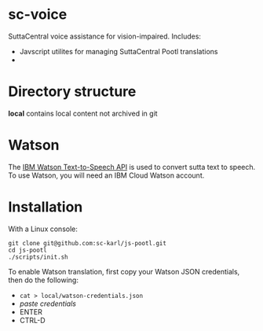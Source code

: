 # sc-voice

SuttaCentral voice assistance for vision-impaired. Includes:

* Javscript utilites for managing SuttaCentral Pootl translations
* 

# Directory structure

**local** contains local content not archived in git

# Watson
The [IBM Watson Text-to-Speech API](https://www.ibm.com/watson/services/text-to-speech/)
is used to convert sutta text to speech. To use Watson, you will need an IBM Cloud Watson account.

# Installation
With a Linux console:

```
git clone git@github.com:sc-karl/js-pootl.git
cd js-pootl
./scripts/init.sh
```

To enable Watson translation, first copy your Watson JSON credentials, then
do the following:

* `cat > local/watson-credentials.json`
* _paste credentials_
* ENTER
* CTRL-D

